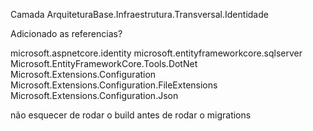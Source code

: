 Camada ArquiteturaBase.Infraestrutura.Transversal.Identidade

Adicionado as referencias?

microsoft.aspnetcore.identity
microsoft.entityframeworkcore.sqlserver
Microsoft.EntityFrameworkCore.Tools.DotNet
Microsoft.Extensions.Configuration
Microsoft.Extensions.Configuration.FileExtensions
Microsoft.Extensions.Configuration.Json

não esquecer de rodar o build antes de rodar o migrations